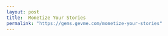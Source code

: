 ```yaml
---
layout: post
title:  Monetize Your Stories
permalink: "https://gems.gevme.com/monetize-your-stories"
---
```

